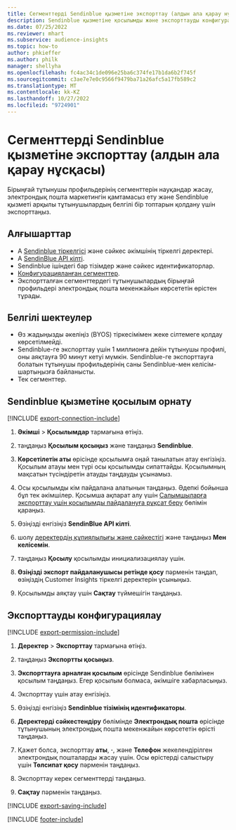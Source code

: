 ```yaml
---
title: Сегменттерді Sendinblue қызметіне экспорттау (алдын ала қарау нұсқасы)
description: Sendinblue қызметіне қосылымды және экспорттауды конфигурациялау жолы туралы ақпарат.
ms.date: 07/25/2022
ms.reviewer: mhart
ms.subservice: audience-insights
ms.topic: how-to
author: phkieffer
ms.author: philk
manager: shellyha
ms.openlocfilehash: fc4ac34c1de096e25ba6c374fe17b1da6b2f745f
ms.sourcegitcommit: c3ae7e7e0c9566f9479ba71a26afc5a17fb589c2
ms.translationtype: MT
ms.contentlocale: kk-KZ
ms.lasthandoff: 10/27/2022
ms.locfileid: "9724901"
---
```

# <a name="export-segments-to-sendinblue-preview"></a>Сегменттерді Sendinblue қызметіне экспорттау (алдын ала қарау нұсқасы)

Бірыңғай тұтынушы профильдерінің сегменттерін науқандар жасау, электрондық пошта маркетингін қамтамасыз ету және Sendinblue қызметі арқылы тұтынушылардың белгілі бір топтарын қолдану үшін экспорттаңыз.

## <a name="prerequisites"></a>Алғышарттар

- А [Sendinblue тіркелгісі](https://www.sendinblue.com/) және сәйкес әкімшінің тіркелгі деректері.
- А [SendinBlue API кілті](https://developers.sendinblue.com/docs/getting-started#:~:text=Get%20your%20API%20key&text=You%20can%20create%20one%20from,your%20settings%20This%20API%20key).
- Sendinblue ішіндегі бар тізімдер және сәйкес идентификаторлар.
- [Конфигурацияланған сегменттер](segments.md).
- Экспортталған сегменттердегі тұтынушылардың бірыңғай профильдері электрондық пошта мекенжайын көрсететін өрістен тұрады.

## <a name="known-limitations"></a>Белгілі шектеулер

- Өз жадыңызды әкеліңіз (BYOS) тіркесімімен жеке сілтемеге қолдау көрсетілмейді.
- Sendinblue-ге экспорттау үшін 1 миллионға дейін тұтынушы профилі, оны аяқтауға 90 минут кетуі мүмкін. Sendinblue-ге экспорттауға болатын тұтынушы профильдерінің саны Sendinblue-мен келісім-шартыңызға байланысты.
- Тек сегменттер.

## <a name="set-up-connection-to-sendinblue"></a>Sendinblue қызметіне қосылым орнату

[!INCLUDE [export-connection-include](includes/export-connection-admn.md)]

1. **Әкімші** > **Қосылымдар** тармағына өтіңіз.

1. таңдаңыз **Қосылым қосыңыз** және таңдаңыз **Sendinblue**.

1. **Көрсетілетін аты** өрісінде қосылымға оңай танылатын атау енгізіңіз. Қосылым атауы мен түрі осы қосылымды сипаттайды. Қосылымның мақсатын түсіндіретін атауды таңдауды ұсынамыз.

1. Осы қосылымды кім пайдалана алатынын таңдаңыз. Әдепкі бойынша бұл тек әкімшілер. Қосымша ақпарат алу үшін [Салымшыларға экспорттау үшін қосылымды пайдалануға рұқсат беру](connections.md#allow-contributors-to-use-a-connection-for-exports) бөлімін қараңыз.

1. Өзіңізді енгізіңіз **SendinBlue API кілті**.

1. шолу [деректердің құпиялылығы және сәйкестігі](connections.md#data-privacy-and-compliance) және таңдаңыз **Мен келісемін**.

1. таңдаңыз **Қосылу** қосылымды инициализациялау үшін.

1. **Өзіңізді экспорт пайдаланушысы ретінде қосу** пәрменін таңдап, өзіңіздің Customer Insights тіркелгі деректерін ұсыныңыз.

1. Қосылымды аяқтау үшін **Сақтау** түймешігін таңдаңыз.

## <a name="configure-an-export"></a>Экспорттауды конфигурациялау

[!INCLUDE [export-permission-include](includes/export-permission.md)]

1. **Деректер** > **Экспорттау** тармағына өтіңіз.

1. таңдаңыз **Экспортты қосыңыз**.

1. **Экспорттауға арналған қосылым** өрісінде Sendinblue бөлімінен қосылым таңдаңыз. Егер қосылым болмаса, әкімшіге хабарласыңыз.

1. Экспорттау үшін атау енгізіңіз.

1. Өзіңізді енгізіңіз **Sendinblue тізімінің идентификаторы**.

1. **Деректерді сәйкестендіру** бөлімінде **Электрондық пошта** өрісінде тұтынушының электрондық пошта мекенжайын көрсететін өрісті таңдаңыз.

1. Қажет болса, экспорттау **аты**, **·**, және **Телефон** жекелендірілген электрондық пошталарды жасау үшін. Осы өрістерді салыстыру үшін **Төлсипат қосу** пәрменін таңдаңыз.

1. Экспорттау керек сегменттерді таңдаңыз.

1. **Сақтау** пәрменін таңдаңыз.

[!INCLUDE [export-saving-include](includes/export-saving.md)]

[!INCLUDE [footer-include](includes/footer-banner.md)]
